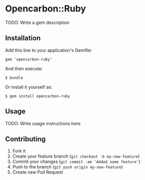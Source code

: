 # Opencarbon::Ruby

TODO: Write a gem description

## Installation

Add this line to your application's Gemfile:

    gem 'opencarbon-ruby'

And then execute:

    $ bundle

Or install it yourself as:

    $ gem install opencarbon-ruby

## Usage

TODO: Write usage instructions here

## Contributing

1. Fork it
2. Create your feature branch (`git checkout -b my-new-feature`)
3. Commit your changes (`git commit -am 'Added some feature'`)
4. Push to the branch (`git push origin my-new-feature`)
5. Create new Pull Request
